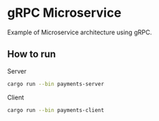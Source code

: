 # gRPC Microservice
Example of Microservice architecture using gRPC.

## How to run
Server
```bash
cargo run --bin payments-server
```

Client
```bash
cargo run --bin payments-client
```
